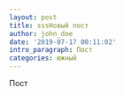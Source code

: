 ```yaml
---
layout: post
title: sssНовый пост
author: john_doe
date: '2019-07-17 00:11:02'
intro_paragraph: Пост
categories: южный
---
```

Пост
